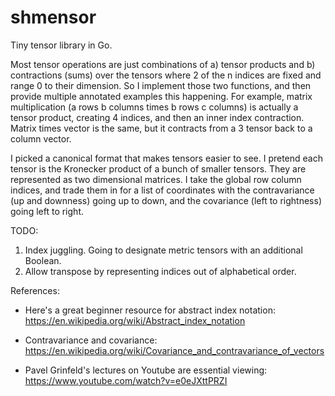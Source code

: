 # shmensor
Tiny tensor library in Go.

Most tensor operations are just combinations of a) tensor products and b) contractions (sums) over the tensors where 2 of the n indices are fixed and range 0 to their dimension. So I implement those two functions, and then provide multiple annotated examples this happening. For example, matrix multiplication (a rows b columns times b rows c columns) is actually a tensor product, creating 4 indices, and then an inner index contraction. Matrix times vector is the same, but it contracts from a 3 tensor back to a column vector.

I picked a canonical format that makes tensors easier to see. I pretend each tensor is the Kronecker product of a bunch of smaller tensors. They are represented as two dimensional matrices. I take the global row column indices, and trade them in for a list of coordinates with the contravariance (up and downness) going up to down, and the covariance (left to rightness) going left to right.

TODO:
1. Index juggling. Going to designate metric tensors with an additional Boolean.
2. Allow transpose by representing indices out of alphabetical order.


References:

* Here's a great beginner resource for abstract index notation: https://en.wikipedia.org/wiki/Abstract_index_notation

* Contravariance and covariance: https://en.wikipedia.org/wiki/Covariance_and_contravariance_of_vectors

* Pavel Grinfeld's lectures on Youtube are essential viewing: https://www.youtube.com/watch?v=e0eJXttPRZI
